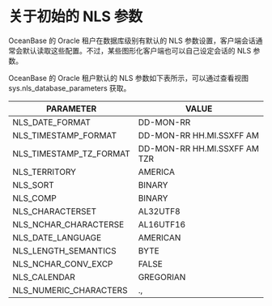 关于初始的 NLS 参数 
=================================



OceanBase 的 Oracle 租户在数据库级别有默认的 NLS 参数设置，客户端会话通常会默认读取这些配置。不过，某些图形化客户端也可以自己设定会话的 NLS 参数。

OceanBase 的 Oracle 租户默认的 NLS 参数如下表所示，可以通过查看视图 sys.nls_database_parameters 获取。


|      **PARAMETER**      |           **VALUE**            |
|-------------------------|--------------------------------|
| NLS_DATE_FORMAT         | DD-MON-RR                      |
| NLS_TIMESTAMP_FORMAT    | DD-MON-RR   HH.MI.SSXFF AM     |
| NLS_TIMESTAMP_TZ_FORMAT | DD-MON-RR   HH.MI.SSXFF AM TZR |
| NLS_TERRITORY           | AMERICA                        |
| NLS_SORT                | BINARY                         |
| NLS_COMP                | BINARY                         |
| NLS_CHARACTERSET        | AL32UTF8                       |
| NLS_NCHAR_CHARACTERSE   | AL16UTF16                      |
| NLS_DATE_LANGUAGE       | AMERICAN                       |
| NLS_LENGTH_SEMANTICS    | BYTE                           |
| NLS_NCHAR_CONV_EXCP     | FALSE                          |
| NLS_CALENDAR            | GREGORIAN                      |
| NLS_NUMERIC_CHARACTERS  | .,                             |



